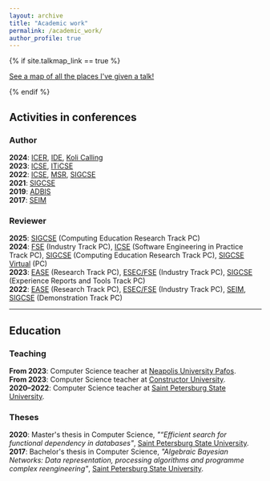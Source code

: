 ```yaml
---
layout: archive
title: "Academic work"
permalink: /academic_work/
author_profile: true
---
```


{% if site.talkmap_link == true %}

<p style="text-decoration:underline;"><a href="/talkmap.html">See a map of all the places I've given a talk!</a></p>

{% endif %}

<h2>Activities in conferences</h2>

<h3>Author</h3>

<b>2024</b>: <a href="https://conf.researchr.org/home/icer-2024">ICER</a>, <a href="https://ide-workshop.github.io/content/ide-2024.html">IDE</a>, <a href="https://www.kolicalling.fi/">Koli Calling</a><br>
<b>2023</b>: <a href="https://conf.researchr.org/home/icse-2023">ICSE</a>, <a href="https://iticse.acm.org/2023/">ITiCSE</a><br>
<b>2022</b>: <a href="https://conf.researchr.org/home/icse-2022">ICSE</a>, <a href="https://conf.researchr.org/home/msr-2022">MSR</a>, <a href="https://sigcse2022.sigcse.org/">SIGCSE</a><br>
<b>2021</b>: <a href="https://sigcse2021.sigcse.org/">SIGCSE</a><br>
<b>2019</b>: <a href="https://adbis2019.um.si/">ADBIS</a><br>
<b>2017</b>: <a href="https://ceur-ws.org/Vol-1864/">SEIM</a>

<h3>Reviewer</h3>

<b>2025</b>: <a href="https://sigcse2025.sigcse.org/track/sigcse-ts-2025-Papers">SIGCSE</a> (Computing Education Research Track PC) <br>
<b>2024</b>: <a href="https://2024.esec-fse.org/track/fse-2024-industry?">FSE</a> (Industry Track PC), <a href="https://conf.researchr.org/track/icse-2024/icse-2024-software-engineering-in-practice?">ICSE</a> (Software Engineering in Practice Track PC), <a href="https://www.sigcse2024.org/track/sigcse-ts-2024-Papers-1">SIGCSE</a> (Computing Education Research Track PC), <a href="https://sigcsevirtual.acm.org/track/sigcse-virtual-2024-participation">SIGCSE Virtual</a> (PC)<br>
<b>2023</b>: <a href="https://conf.researchr.org/track/ease-2023/ease-2023-research?">EASE</a> (Research Track PC), <a href="https://2023.esec-fse.org/track/fse-2023-industry?">ESEC/FSE</a> (Industry Track PC), <a href="https://sigcse2023.sigcse.org/track/sigcse-ts-2023-papers">SIGCSE</a> (Experience Reports and Tools Track PC)<br>
<b>2022</b>: <a href="https://conf.researchr.org/track/ease-2022/ease-2022-research">EASE</a> (Research Track PC), <a href="https://2022.esec-fse.org/track/fse-2022-industry?">ESEC/FSE</a> (Industry Track PC), <a href="https://sigcse2022.sigcse.org/">SEIM</a>, <a href="https://sigcse2022.sigcse.org/">SIGCSE</a> (Demonstration Track PC)

<hr color="#888888" size="4" noshade>

<h2>Education</h2>

<h3>Teaching</h3>

<b>From 2023</b>: Computer Science teacher at <a href="https://www.nup.ac.cy/">Neapolis University Pafos</a>.<br>
<b>From 2023</b>: Computer Science teacher at <a href="https://constructor.university/">Constructor University</a>.<br>
<b>2020–2022</b>: Computer Science teacher at <a href="https://english.spbu.ru/">Saint Petersburg State University</a>.


<h3>Theses</h3>

<b>2020</b>: Master's thesis in Computer Science, <i>"“Efficient search for functional dependency in databases"</i>, <a href="https://english.spbu.ru/">Saint Petersburg State University</a>.<br>
<b>2017</b>: Bachelor's thesis in Computer Science, <i>"Algebraic Bayesian Networks: Data representation, processing algorithms and programme complex reengineering"</i>, <a href="https://english.spbu.ru/">Saint Petersburg State University</a>.